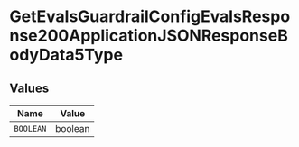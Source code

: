 # GetEvalsGuardrailConfigEvalsResponse200ApplicationJSONResponseBodyData5Type


## Values

| Name      | Value     |
| --------- | --------- |
| `BOOLEAN` | boolean   |